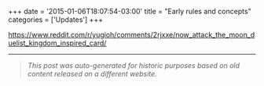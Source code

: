 +++
date = '2015-01-06T18:07:54-03:00'
title = "Early rules and concepts"
categories = ['Updates']
+++

https://www.reddit.com/r/yugioh/comments/2rjxxe/now_attack_the_moon_duelist_kingdom_inspired_card/

---

> _This post was auto-generated for historic purposes based on old content released on a different website._


